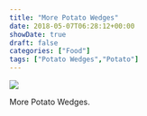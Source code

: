 ```yaml
---
title: "More Potato Wedges"
date: 2018-05-07T06:28:12+00:00
showDate: true
draft: false
categories: ["Food"]
tags: ["Potato Wedges","Potato"]
---
```


![](/images/IMG_20180420_182039.jpg)

More Potato Wedges.